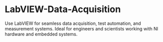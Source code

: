 # LabVIEW-Data-Acquisition
Use LabVIEW for seamless data acquisition, test automation, and measurement systems. Ideal for engineers and scientists working with NI hardware and embedded systems.
